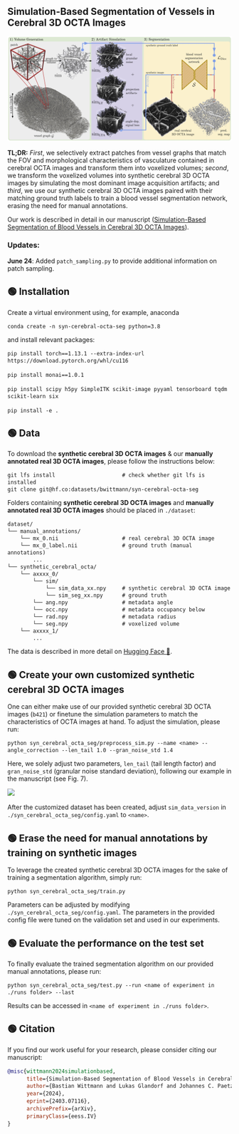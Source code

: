 ## Simulation-Based Segmentation of Vessels in Cerebral 3D OCTA Images

<img src="docs/method.jpg">

**TL;DR:** *First*, we selectively extract patches from vessel graphs that match the FOV and morphological characteristics of vasculature contained in cerebral OCTA images and transform them into voxelized volumes; *second*, we transform the voxelized volumes into synthetic cerebral 3D OCTA images by simulating the most dominant image acquisition artifacts; and *third*, we use our synthetic cerebral 3D OCTA images paired with their matching ground truth labels to train a blood vessel segmentation network, erasing the need for manual annotations.

Our work is described in detail in our manuscript ([Simulation-Based Segmentation of Blood Vessels in Cerebral 3D OCTA Images](https://arxiv.org/abs/2403.07116)).

### Updates:
**June 24**: Added `patch_sampling.py` to provide additional information on patch sampling.


## 🟢 Installation

Create a virtual environment using, for example, anaconda 

    conda create -n syn-cerebral-octa-seg python=3.8

and install relevant packages:

    pip install torch==1.13.1 --extra-index-url https://download.pytorch.org/whl/cu116

    pip install monai==1.0.1

    pip install scipy h5py SimpleITK scikit-image pyyaml tensorboard tqdm scikit-learn six

    pip install -e .

## 🟢 Data

To download the **synthetic cerebral 3D OCTA images** & our **manually annotated real 3D OCTA images**, please follow the instructions below:
<!--https://huggingface.co/docs/hub/en/datasets-downloading-->

    git lfs install                     # check whether git lfs is installed
    git clone git@hf.co:datasets/bwittmann/syn-cerebral-octa-seg

Folders containing **synthetic cerebral 3D OCTA images** and **manually annotated real 3D OCTA images** should be placed in `./dataset`:

```
dataset/
└── manual_annotations/
    └── mx_0.nii                    # real cerebral 3D OCTA image
    └── mx_0_label.nii              # ground truth (manual annotations) 
        ...
└── synthetic_cerebral_octa/
    └── axxxx_0/
        └── sim/
            └── sim_data_xx.npy     # synthetic cerebral 3D OCTA image
            └── sim_seg_xx.npy      # ground truth
        └── ang.npy                 # metadata angle
        └── occ.npy                 # metadata occupancy below
        └── rad.npy                 # metadata radius
        └── seg.npy                 # voxelized volume
    └── axxxx_1/
        ...   
```

The data is described in more detail on [Hugging Face 🤗](https://huggingface.co/datasets/bwittmann/syn-cerebral-octa-seg).

## 🟢 Create your own customized synthetic cerebral 3D OCTA images

One can either make use of our provided synthetic cerebral 3D OCTA images (`b421`) or finetune the simulation parameters to match the characteristics of OCTA images at hand.
To adjust the simulation, please run:

    python syn_cerebral_octa_seg/preprocess_sim.py --name <name> --angle_correction --len_tail 1.0 --gran_noise_std 1.4

Here, we solely adjust two parameters, `len_tail` (tail length factor) and `gran_noise_std` (granular noise standard deviation), following our example in the manuscript (see Fig. 7).

<img src="docs/parameter.jpg">

After the customized dataset has been created, adjust `sim_data_version` in `./syn_cerebral_octa_seg/config.yaml` to `<name>`.

## 🟢 Erase the need for manual annotations by training on synthetic images

To leverage the created synthetic cerebral 3D OCTA images for the sake of training a segmentation algorithm, simply run:

    python syn_cerebral_octa_seg/train.py

Parameters can be adjusted by modifying `./syn_cerebral_octa_seg/config.yaml`.
The parameters in the provided config file were tuned on the validation set and used in our experiments.

## 🟢 Evaluate the performance on the test set

To finally evaluate the trained segmentation algorithm on our provided manual annotations, please run:

    python syn_cerebral_octa_seg/test.py --run <name of experiment in ./runs folder> --last

Results can be accessed in `<name of experiment in ./runs folder>`.

## 🟢 Citation

If you find our work useful for your research, please consider citing our manuscript:
```bibtex
@misc{wittmann2024simulationbased,
      title={Simulation-Based Segmentation of Blood Vessels in Cerebral 3D OCTA Images}, 
      author={Bastian Wittmann and Lukas Glandorf and Johannes C. Paetzold and Tamaz Amiranashvili and Thomas Wälchli and Daniel Razansky and Bjoern Menze},
      year={2024},
      eprint={2403.07116},
      archivePrefix={arXiv},
      primaryClass={eess.IV}
}
```
